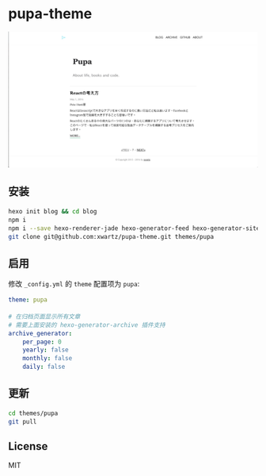 # pupa-theme

![pupa-theme](./screen.png)

## 安装

``` bash
hexo init blog && cd blog
npm i
npm i --save hexo-renderer-jade hexo-generator-feed hexo-generator-sitemap hexo-browsersync hexo-generator-archive
git clone git@github.com:xwartz/pupa-theme.git themes/pupa
```

## 启用

修改 `_config.yml` 的 `theme` 配置项为 `pupa`:

```yaml
theme: pupa

# 在归档页面显示所有文章
# 需要上面安装的 hexo-generator-archive 插件支持
archive_generator:
    per_page: 0
    yearly: false
    monthly: false
    daily: false
```

## 更新

``` bash
cd themes/pupa
git pull
```

## License

MIT
